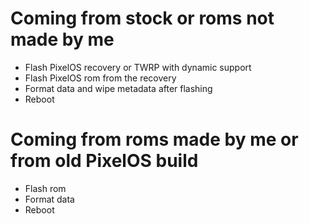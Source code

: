 # Coming from stock or roms not made by me
- Flash PixelOS recovery or TWRP with dynamic support
- Flash PixelOS rom from the recovery
- Format data and wipe metadata after flashing
- Reboot

# Coming from roms made by me or from old PixelOS build
- Flash rom
- Format data
- Reboot
